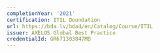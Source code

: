 ```yaml
---
completionYear: '2021'
certification: ITIL Doundation
url: https://bda.lv/bda4/en/Catalog/Course/ITIL
issuer: AXELOS Global Best Practice
credentialId: GR671303847MB
---
```

